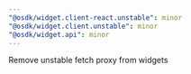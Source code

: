 ```yaml
---
"@osdk/widget.client-react.unstable": minor
"@osdk/widget.client.unstable": minor
"@osdk/widget.api": minor
---
```


Remove unstable fetch proxy from widgets
